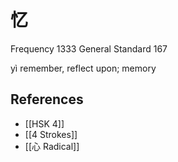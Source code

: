 # 忆
Frequency 1333
General Standard 167

yì
remember, reflect upon; memory

## References
- [[HSK 4]]
- [[4 Strokes]]
- [[心 Radical]]